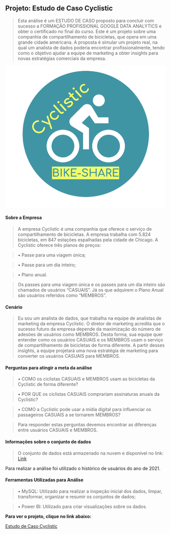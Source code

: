 ## Projeto: Estudo de Caso Cyclistic


> Esta análise é um ESTUDO DE CASO proposto para concluir com sucesso a FORMAÇÃO PROFISSIONAL GOOGLE DATA ANALYTICS e obter o certificado no final do curso. Este é um projeto sobre uma companhia de compartilhamento de bicicletas, que opera em uma grande cidade americana. A proposta é simular um projeto real, na qual um analista de dados poderia encontrar profissionalmente, tendo como o objetivo ajudar a equipe de marketing a obter insights para novas estratégias comerciais da empresa.

![Bellabeat_Logo](/Imagens/Cyclistic_logo.png)

#### Sobre a Empresa

> A empresa Cyclistic é uma companhia que oferece o serviço de compartilhamento de bicicletas. A empresa trabalha com 5.824 bicicletas, em 847 estações espalhadas pela cidade de Chicago. A Cyclistic oferece três planos de preços:

>• Passe para uma viagem única;

>• Passe para um dia inteiro;

>• Plano anual.

> Os passes para uma viagem única e os passes para um dia inteiro são chamados de usuários “CASUAIS”. Já os que adquirem o Plano Anual são usuários referidos como “MEMBROS”.

#### Cenário

> Eu sou um analista de dados, que trabalha na equipe de analistas de marketing da empresa Cyclistic. O diretor de marketing acredita que o sucesso futuro da empresa depende da maximização do número de adesões de usuários como MEMBROS. Desta forma, sua equipe quer entender como os usuários CASUAIS e os MEMBROS usam o serviço de compartilhamento de bicicletas de forma diferente. A partir desses insights, a equipe projetará uma nova estratégia de marketing para converter os usuários CASUAIS para MEMBROS.

#### Perguntas para atingir a meta da análise

>• COMO os ciclistas CASUAIS e MEMBROS usam as bicicletas da Cyclistic de forma diferente?

>• POR QUE os ciclistas CASUAIS comprariam assinaturas anuais da Cyclistic?

>• COMO a Cyclistic pode usar a mídia digital para influenciar os passageiros CASUAIS a se tornarem MEMBROS?

> Para responder estas perguntas devemos encontrar as diferenças entre usuários CASUAIS e MEMBROS.


#### Informações sobre o conjunto de dados

> O conjunto de dados está armazenado na nuvem e disponível no link: [Link]()

Para realizar a análise foi utilizado o histórico de usuários do ano de 2021.


#### Ferramentas Utilizadas para Análise

>•	MySQL: Utilizado para realizar a inspeção inicial dos dados, limpar, transformar, organizar e resumir os conjuntos de dados;

>•	Power BI: Utilizado para criar visualizações sobre os dados.

**Para ver o projeto, clique no link abaixo:**

[Estudo de Caso Cyclistic](https://htmlpreview.github.io/?https://github.com/gustavogcunha/bellabeat_capstone/blob/main/Bellabeat_Capstone.html)
